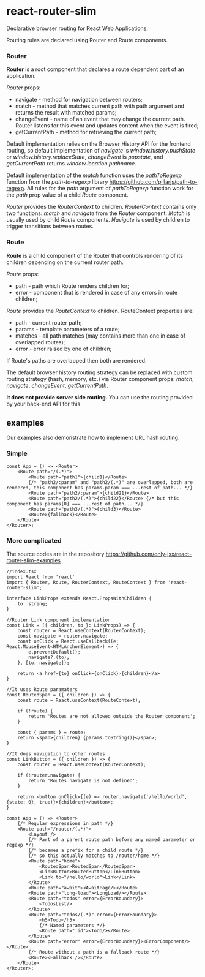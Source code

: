 # react-router-slim
Declarative browser routing for React Web Applications.

Routing rules are declared using Router and Route components.

### Router
**Router** is a root component that declares a route dependent part of an application.

*Router* props:
- navigate - method for navigation between routers;
- match - method that matches current path with path argument and returns the result with matched params;
- changeEvent - name of an event that may change the current path. Router listens for this event and updates content when the event is fired;
- getCurrentPath - method for retrieving the current path;
    
Default implementation relies on the Browser History API for the frontend routing, so 
default implementation of *navigate* is *window.history.pushState* or *window.history.replaceState*,
*changeEvent* is  *popstate*, and *getCurrentPath* returns *window.location.pathname*.

Default implementation of the *match* function uses the *pathToRegexp* function from the *path-to-regexp* library https://github.com/pillarjs/path-to-regexp. All rules for the *path* argument of *pathToRegexp* function work for the *path* prop value of a child *Route* component.

*Router* provides the *RouterContext* to children.
*RouterContext* contains only two functions: *match* and *navigate* from the *Router* component. *Match* is usually used by child *Route* components. *Navigate* is used by children to trigger transitions between routes.

### Route
**Route** is a child component of the Router that controls rendering of its children depending on the current router path.

*Route* props:
- path - path which Route renders children for;
- error - component that is rendered in case of any errors in route children;

*Route* provides the *RouteContext* to children.
RouteContext properties are:
- path - current router path;
- params - template parameters of a route;
- matches - all path matches (may contains more than one in case of overlapped routes);
- error - error raised by one of children;

If Route's paths are overlapped then both are rendered.

The default browser history routing strategy can be replaced with custom routing strategy (hash, memory, etc.) via Router component props: *match*, *navigate*, *changeEvent*, *getCurrentPath*.

**It does not provide server side routing.** You can use the routing provided by your back-end API for this.

## examples
Our examples also demonstrate how to implement URL hash routing.

### Simple
```tsx
const App = () => <Router>
    <Route path="/(.*)">
        <Route path="path1">{child1}</Route>
        {/* "path2/:param" and "path2/(.*)" are overlapped, both are rendered, this component has params.param === ...rest of path... */}
        <Route path="path2/:param">{child21}</Route>
        <Route path="path2/(.*)">{child22}</Route> {/* but this component has params[0] === ...rest of path... */}
        <Route path="path3/(.*)">{child3}</Route>
        <Route>{fallback}</Route>
    </Route>
</Router>;
```
### More complicated
The source codes are in the repository https://github.com/only-jsx/react-router-slim-examples

```tsx
//index.tsx
import React from 'react'
import { Router, Route, RouterContext, RouteContext } from 'react-router-slim';

interface LinkProps extends React.PropsWithChildren {
    to: string;
}

//Router Link component implementation
const Link = ({ children, to }: LinkProps) => {
    const router = React.useContext(RouterContext);
    const navigate = router.navigate;
    const onClick = React.useCallback((e: React.MouseEvent<HTMLAnchorElement>) => {
        e.preventDefault();
        navigate?.(to);
    }, [to, navigate]);

    return <a href={to} onClick={onClick}>{children}</a>
}

//It uses Route paramaters
const RoutedSpan = ({ children }) => {
    const route = React.useContext(RouteContext);

    if (!route) {
        return 'Routes are not allowed outside the Router component';
    }

    const { params } = route;
    return <span>{children} {params.toString()}</span>;
}

//It does navigation to other routes
const LinkButton = ({ children }) => {
    const router = React.useContext(RouterContext);

    if (!router.navigate) {
        return 'Routes navigate is not defined';
    }

    return <button onClick={(e) => router.navigate('/hello/world', {state: 0}, true)}>{children}</button>;
}

const App = () => <Router>
    {/* Regular expressions in path */}
    <Route path="/router/(.*)">
        <Layout />
        {/* Part of a parent route path before any named parameter or regexp */}
        {/* becames a prefix for a child route */}
        {/* so this actually matches to /router/home */}
        <Route path="home">
            <RoutedSpan>RoutedSpan</RoutedSpan>
            <LinkButton>RoutedButton</LinkButton>
            <Link to="/hello/world">Link</Link>
        </Route>
        <Route path="await"><AwaitPage/></Route>
        <Route path="long-load"><LongLoad/></Route>
        <Route path="todos" error={ErrorBoundary}>
            <TodosList/>
        </Route>
        <Route path="todos/(.*)" error={ErrorBoundary}>
            <h5>Todo</h5>
            {/* Named parameters */}
            <Route path=":id"><Todo/></Route>
        </Route>
        <Route path="error" error={ErrorBoundary}><ErrorComponent/></Route>
        {/* Route without a path is a fallback route */}
        <Route><Fallback /></Route>
    </Route>
</Router>;
```
